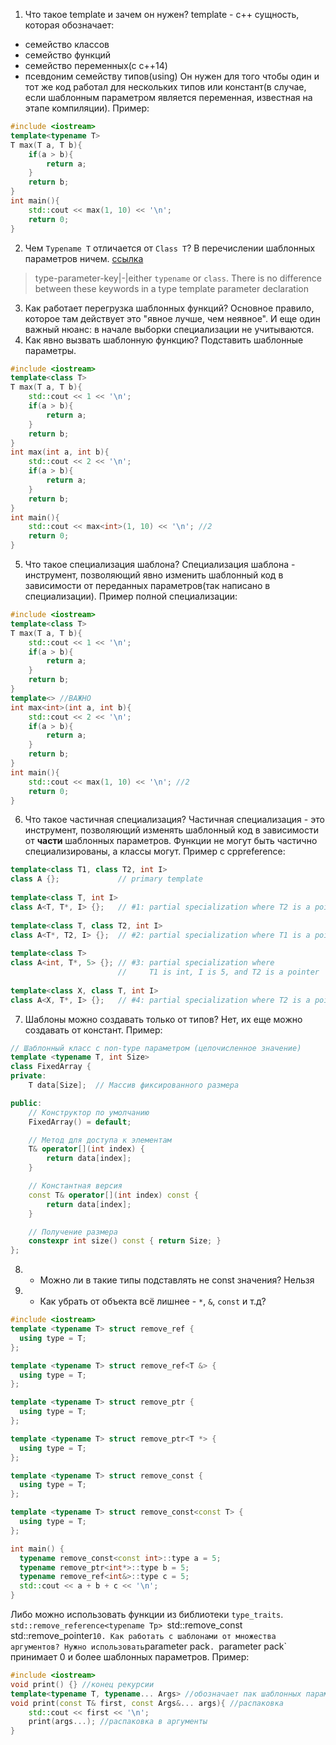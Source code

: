 1. Что такое template и зачем он нужен?
template - с++ сущность, которая обозначает:
- семейство классов
- семейство функций
- семейство переменных(с c++14)
- псевдоним семейству типов(using)
Он нужен для того чтобы один и тот же код работал для нескольких типов или констант(в случае, если шаблонным параметром является переменная, известная на этапе компиляции).
Пример:
```cpp
#include <iostream>
template<typename T>
T max(T a, T b){
    if(a > b){
        return a;
    }
    return b;
}
int main(){
    std::cout << max(1, 10) << '\n';
    return 0;
}
```
2. Чем `Typename T` отличается от `Class T`?
В перечислении шаблонных параметров ничем. [ссылка](https://en.cppreference.com/w/cpp/language/template_parameters)
>type-parameter-key|-|either `typename` or `class`. There is no difference between these keywords in a type template parameter declaration

3. Как работает перегрузка шаблонных функций?
Основное правило, которое там действует это "явное лучше, чем неявное". И еще один важный нюанс: в начале выборки специализации не учитываются.
4. Как явно вызвать шаблонную функцию?
Подставить шаблонные параметры.
```cpp
#include <iostream>
template<class T>
T max(T a, T b){
    std::cout << 1 << '\n';
    if(a > b){
        return a;
    }
    return b;
}
int max(int a, int b){
    std::cout << 2 << '\n';
    if(a > b){
        return a;
    }
    return b;
}
int main(){
    std::cout << max<int>(1, 10) << '\n'; //2
    return 0;
}
```
5. Что такое специализация шаблона?
Специализация шаблона - инструмент, позволяющий явно изменить шаблонный код в зависимости от переданных параметров(так написано в специализации).
Пример полной специализации:
```cpp
#include <iostream>
template<class T>
T max(T a, T b){
    std::cout << 1 << '\n';
    if(a > b){
        return a;
    }
    return b;
}
template<> //ВАЖНО
int max<int>(int a, int b){
    std::cout << 2 << '\n';
    if(a > b){
        return a;
    }
    return b;
}
int main(){
    std::cout << max(1, 10) << '\n'; //2
    return 0;
}
```
6. Что такое частичная специализация?
Частичная специализация - это инструмент, позволяющий изменять шаблонный код в зависимости от **части** шаблонных параметров. Функции не могут быть частично специализированы, а классы могут.
Пример с cppreference:
```cpp
template<class T1, class T2, int I>
class A {};             // primary template
 
template<class T, int I>
class A<T, T*, I> {};   // #1: partial specialization where T2 is a pointer to T1
 
template<class T, class T2, int I>
class A<T*, T2, I> {};  // #2: partial specialization where T1 is a pointer
 
template<class T>
class A<int, T*, 5> {}; // #3: partial specialization where
                        //     T1 is int, I is 5, and T2 is a pointer
 
template<class X, class T, int I>
class A<X, T*, I> {};   // #4: partial specialization where T2 is a pointer
```
7. Шаблоны можно создавать только от типов?
Нет, их еще можно создавать от констант. Пример:
```cpp
// Шаблонный класс с non-type параметром (целочисленное значение)
template <typename T, int Size>
class FixedArray {
private:
    T data[Size];  // Массив фиксированного размера

public:
    // Конструктор по умолчанию
    FixedArray() = default;

    // Метод для доступа к элементам
    T& operator[](int index) {
        return data[index];
    }

    // Константная версия
    const T& operator[](int index) const {
        return data[index];
    }

    // Получение размера
    constexpr int size() const { return Size; }
};
```
8. - Можно ли в такие типы подставлять не const значения?
Нельзя
9. - Как убрать от объекта всё лишнее - `*`, `&`, `const` и т.д?
```cpp
#include <iostream>
template <typename T> struct remove_ref {
  using type = T;
};

template <typename T> struct remove_ref<T &> {
  using type = T;
};

template <typename T> struct remove_ptr {
  using type = T;
};

template <typename T> struct remove_ptr<T *> {
  using type = T;
};

template <typename T> struct remove_const {
  using type = T;
};

template <typename T> struct remove_const<const T> {
  using type = T;
};

int main() {
  typename remove_const<const int>::type a = 5;
  typename remove_ptr<int*>::type b = 5;
  typename remove_ref<int&>::type c = 5;
  std::cout << a + b + c << '\n';
}
```
Либо можно использовать функции из библиотеки `type_traits`.
`std::remove_reference<typename Tp>
`std::remove_const<typename Tp>`
`std::remove_pointer<typename Tp>`
10. Как работать с шаблонами от множества аргументов?
Нужно использовать `parameter pack`.
`parameter pack` принимает 0 и более шаблонных параметров.
Пример:
```cpp
#include <iostream>
void print() {} //конец рекурсии
template<typename T, typename... Args> //обозначает пак шаблонных параметров
void print(const T& first, const Args&... args){ //распаковка
    std::cout << first << '\n';
    print(args...); //распаковка в аргументы
}
```

